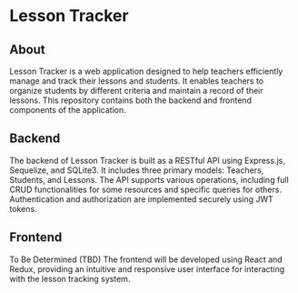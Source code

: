 # Lesson Tracker

## About
Lesson Tracker is a web application designed to help teachers efficiently manage and track their lessons and students. It enables teachers to organize students by different criteria and maintain a record of their lessons. This repository contains both the backend and frontend components of the application.

## Backend
The backend of Lesson Tracker is built as a RESTful API using Express.js, Sequelize, and SQLite3. It includes three primary models: Teachers, Students, and Lessons. The API supports various operations, including full CRUD functionalities for some resources and specific queries for others. Authentication and authorization are implemented securely using JWT tokens.

## Frontend
To Be Determined (TBD)
The frontend will be developed using React and Redux, providing an intuitive and responsive user interface for interacting with the lesson tracking system.
